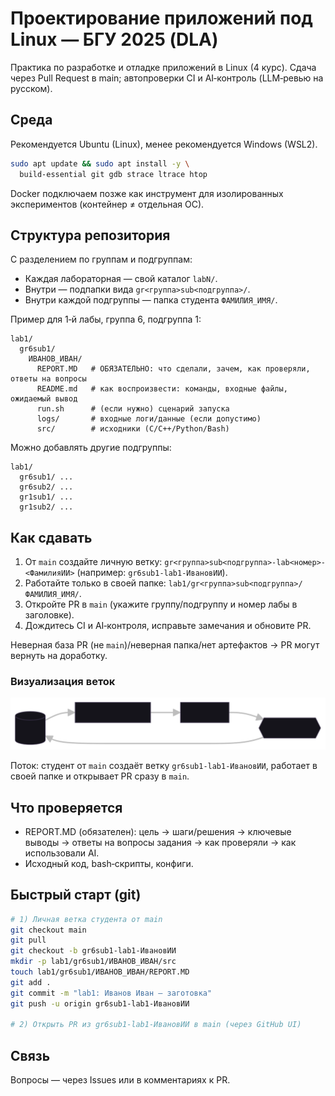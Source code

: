 # Проектирование приложений под Linux — БГУ 2025 (DLA)

Практика по разработке и отладке приложений в Linux (4 курс). Сдача через Pull Request в main; автопроверки CI и AI‑контроль (LLM‑ревью на русском).

## Среда
Рекомендуется Ubuntu (Linux), менее рекомендуется Windows (WSL2).

```bash
sudo apt update && sudo apt install -y \
  build-essential git gdb strace ltrace htop
```

Docker подключаем позже как инструмент для изолированных экспериментов (контейнер ≠ отдельная ОС).

## Структура репозитория
С разделением по группам и подгруппам:
- Каждая лабораторная — свой каталог `labN/`.
- Внутри — подпапки вида `gr<группа>sub<подгруппа>/`.
- Внутри каждой подгруппы — папка студента `ФАМИЛИЯ_ИМЯ/`.

Пример для 1‑й лабы, группа 6, подгруппа 1:

```
lab1/
  gr6sub1/
    ИВАНОВ_ИВАН/
      REPORT.MD   # ОБЯЗАТЕЛЬНО: что сделали, зачем, как проверяли, ответы на вопросы
      README.md   # как воспроизвести: команды, входные файлы, ожидаемый вывод
      run.sh      # (если нужно) сценарий запуска
      logs/       # входные логи/данные (если допустимо)
      src/        # исходники (C/C++/Python/Bash)
```

Можно добавлять другие подгруппы:

```
lab1/
  gr6sub1/ ...
  gr6sub2/ ...
  gr1sub1/ ...
  gr1sub2/ ...
```

## Как сдавать
1. От `main` создайте личную ветку: `gr<группа>sub<подгруппа>-lab<номер>-<ФамилияИИ>` (например: `gr6sub1-lab1-ИвановИИ`).
2. Работайте только в своей папке: `lab1/gr<группа>sub<подгруппа>/ФАМИЛИЯ_ИМЯ/`.
3. Откройте PR в `main` (укажите группу/подгруппу и номер лабы в заголовке).
4. Дождитесь CI и AI‑контроля, исправьте замечания и обновите PR.

Неверная база PR (не `main`)/неверная папка/нет артефактов → PR могут вернуть на доработку.

### Визуализация веток

![Визуализация веток (main-only)](docs/git-branches-main-only.svg)

Поток: студент от `main` создаёт ветку `gr6sub1-lab1-ИвановИИ`, работает в своей папке и открывает PR сразу в `main`.

## Что проверяется
- REPORT.MD (обязателен): цель → шаги/решения → ключевые выводы → ответы на вопросы задания → как проверяли → как использовали AI.
- Исходный код, bash‑скрипты, конфиги.

## Быстрый старт (git)
```bash
# 1) Личная ветка студента от main
git checkout main
git pull
git checkout -b gr6sub1-lab1-ИвановИИ
mkdir -p lab1/gr6sub1/ИВАНОВ_ИВАН/src
touch lab1/gr6sub1/ИВАНОВ_ИВАН/REPORT.MD
git add .
git commit -m "lab1: Иванов Иван — заготовка"
git push -u origin gr6sub1-lab1-ИвановИИ

# 2) Открыть PR из gr6sub1-lab1-ИвановИИ в main (через GitHub UI)
```

## Связь
Вопросы — через Issues или в комментариях к PR.
